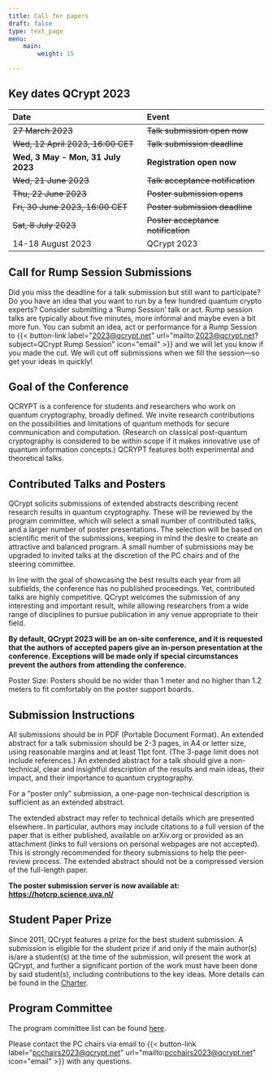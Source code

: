 ```yaml
---
title: Call for papers
draft: false
type: text_page
menu:
    main:
        weight: 15

---
```


<!--
## Poster
Our poster is now available! Please <a href="/poster">download and print it yourself!</a>.

<a href="/poster">
  <img height=300 id="dark_bg" src="/images/poster/QCryptPoster.png"/>
</a>
-->

## Key dates QCrypt 2023

|Date |Event|
|:----|:----|
|<strike> 27 March 2023 </strike> | <!-- <a href="https://hotcrp.science.uva.nl/" target="_blank"> --> <strike> Talk submission open now </strike>|
|<strike> Wed, 12 April 2023, 16:00 CET </strike> | <strike> Talk submission deadline </strike>|
|<strong> Wed, 3 May - Mon, 31 July 2023 </strong>| <strong> Registration open now </Strong>|
|<strike>Wed, 21 June 2023</strike>|<strike>Talk acceptance notification</strike>|
|<strike>Thu, 22 June 2023</strike>|<strike>Poster submission opens</strike>|
|<strike>Fri, 30 June 2023, 16:00 CET</strike>|<strike>Poster submission deadline|</strike>
|<strike>Sat, 8 July 2023</strike>|<strike>Poster acceptance notification</strike>|
|14-18 August 2023| QCrypt 2023|

## Call for Rump Session Submissions
Did you miss the deadline for a talk submission but still want to participate? Do you have an idea that you want to run by a few hundred quantum crypto experts? Consider submitting a ‘Rump Session’ talk or act. Rump session talks are typically about five minutes, more informal and maybe even a bit more fun. You can submit an idea, act or performance for a Rump Session to {{< button-link label="2023@qcrypt.net" url="mailto:2023@qcrypt.net?subject=QCrypt Rump Session" icon="email" >}} and we will let you know if you made the cut. We will cut off submissions when we fill the session—so get your ideas in quickly!

<!--
Subscribe to <a href="https://calendar.google.com/calendar/embed?src=4f9rvlunmmrkpih1ibo11goo64%40group.calendar.google.com&ctz=Europe%2FAmsterdam"  target="_blank">our calendar</a> to stay updated about the official dates and events.
-->
## Goal of the Conference
QCRYPT is a conference for students and researchers who work on quantum cryptography, broadly defined.  We invite research contributions on the possibilities and limitations of quantum methods for secure communication and computation.  (Research on classical post-quantum cryptography is considered to be within scope if it makes innovative use of quantum information concepts.)  QCRYPT features both experimental and theoretical talks.

## Contributed Talks and Posters
QCrypt solicits submissions of extended abstracts describing recent research results in quantum cryptography. These will be reviewed by the program committee, which will select a small number of contributed talks, and a larger number of poster presentations. The selection will be based on scientific merit of the submissions, keeping in mind the desire to create an attractive and balanced program. A small number of submissions may be upgraded to invited talks at the discretion of the PC chairs and of the steering committee.

In line with the goal of showcasing the best results each year from all subfields, the conference has no published proceedings. Yet, contributed talks are highly competitive. QCrypt welcomes the submission of any interesting and important result, while allowing researchers from a wide range of disciplines to pursue publication in any venue appropriate to their field.

**By default, QCrypt 2023 will be an on-site conference, and it is requested that the authors of accepted papers give an in-person presentation at the conference. Exceptions will be made only if special circumstances prevent the authors from attending the conference.**

Poster Size:  Posters should be no wider than 1 meter and no higher than 1.2 meters to fit comfortably on the poster support boards.

## Submission Instructions
All submissions should be in PDF (Portable Document Format).  An extended abstract for a talk submission should be 2-3 pages, in A4 or letter size, using reasonable margins and at least 11pt font.  (The 3-page limit does not include references.)  An extended abstract for a talk should give a non-technical, clear and insightful description of the results and main ideas, their impact, and their importance to quantum cryptography.

For a “poster only” submission, a one-page non-technical description is sufficient as an extended abstract.

The extended abstract may refer to technical details which are presented elsewhere. In particular, authors may include citations to a full version of the paper that is either published, available on arXiv.org or provided as an attachment (links to full versions on personal webpages are not accepted). This is strongly recommended for theory submissions to help the peer-review process. The extended abstract should not be a compressed version of the full-length paper.

<!-- The submission server will be open soon. -->
**The poster submission server is now available at: <a href="https://hotcrp.science.uva.nl/" target="_blank">https://hotcrp.science.uva.nl/</a>**

## Student Paper Prize
Since 2011, QCrypt features a prize for the best student submission. A submission is eligible for the student prize if and only if the main author(s) is/are a student(s) at the time of the submission, will present the work at QCrypt, and further a significant portion of the work must have been done by said student(s), including contributions to the key ideas. More details can be found in the <a href="/charter/#student-paper-prize">Charter</a>.

## Program Committee
The program committee list can be found <a href="/team/#program-committee">here</a>.

Please contact the PC chairs via email to {{< button-link label="pcchairs2023@qcrypt.net" url="mailto:pcchairs2023@qcrypt.net" icon="email" >}} with any questions.


<!--
"Poster only" submissions will be accepted after the notification for talks (7th June). For these submissions,  a one-page non-technical PDF is sufficient as the extended abstract.


Extended abstracts should be submitted electronically here using the EasyChair system (if the link doesn’t work, visit https://easychair.org/conferences/?conf=qcrypt2019 directly).
If you are designing a new poster for QCrypt, consider using the following templates:  https://osf.io/8ajqs/
This is simply a suggestion, and if you decide to follow this template, feel free to modify it as you see fit.
-->
